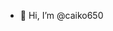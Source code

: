 - 👋 Hi, I’m @caiko650


<!---
caiko650/caiko650 is a ✨ special ✨ repository because its `README.md` (this file) appears on your GitHub profile.
You can click the Preview link to take a look at your changes.
--->
